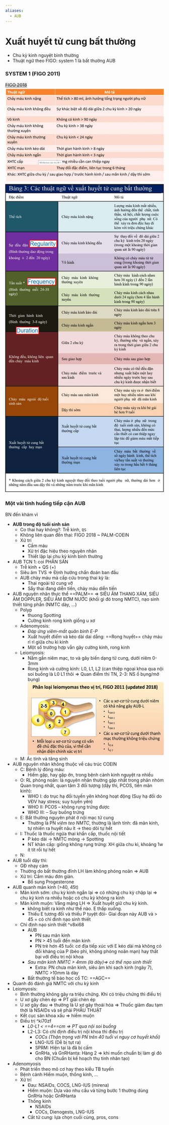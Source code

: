 ```yaml
---
aliases:
  - AUB
---
```

# Xuất huyết tử cung bất thường  
  
- Chu kỳ kinh nguyệt bình thường  
- Thuật ngữ theo FIGO: system 1 là bất thường AUB  
### SYSTEM 1 (FIGO 2011)  
~~[FIGO 2018](../FIGO%202018.md)~~  
![FIGO-2011-1687875114587.jpeg](../../../../200%20Files/image/image/FIGO-2011-1687875114587.jpeg)  
![Xuất huyết tử cung bất thường-1689844980263.jpeg](../../../../200%20Files/image/image/Xu%E1%BA%A5t%20huy%E1%BA%BFt%20t%E1%BB%AD%20cung%20b%E1%BA%A5t%20th%C6%B0%E1%BB%9Dng-1689844980263.jpeg)  
  
### Một vài tính huống tiếp cận AUB  
BN đến khám vì   
  
- **AUB trong độ tuổi sinh sản**  
	- Co thai hay không?: Trễ kinh, `QS`  
	- Không liên quan đến thai: FIGO 2018 ~ PALM-COEIN  
	- Xử trí  
		- Cầm máu  
		- Xử trí đặc hiệu theo nguyên nhân  
		- Thiết lập lại chu kỳ kinh bình thường  
- AUB TCN 1: coi PHẦN SẢN  
	- Trễ kinh + QS (+)  
	- Siêu âm TVS => Định hướng chẩn đoán ban đầu  
	- AUB chảy máu mà cấp cứu trong thai kỳ là:  
		- Thai ngoài tử cung vỡ  
		- Sẩy thai đang diễn tiến, chảy máu diễn tiến  
- AUB nguyên nhân thực thể ==PALM== => SIÊU ÂM THANG XÁM, SIÊU ÂM DOPPLER, SIÊU ÂM BƠM NƯỚC (khối gì đó trong NMTC), nạo sinh thiết từng phần (NMTC dày, …)  
	- Polyp  
		- thuong Spotting  
		- Cường kinh rong kinh giống u xơ  
	- Adenomyosis:  
		- _Đáp ứng viêm-mất quân bình E-P_  
		- Xuất huyết *điểm* và kéo dài dai dẳng: ==Rong huyết== chảy máu rỉ rỉ giữa chu kì kinh  
		- Một số trường hợp vẫn gây cường kinh, rong kinh  
	- Leiomyosis:  
		- Nằm gần niêm mạc, to và gây biến dạng tử cung, dưới niêm 0-3mm  
		- Rong kinh và cường kinh: L0, L1, L2 (can thiệp ngoại khoa qua nội soi buồng là L0 L1 thôi => Quan điểm thi TN, 2-3: NS ổ bụng/mở bụng)  
		![444](../../../../200%20Files/image/image/AUB-1687875128570.jpeg)  
	- M: Ác tính và tăng sinh  
- AUB nguyên nhân không thuộc về cáu trúc COEIN  
	- C: Bệnh lý đông máu:  
		- Hiếm gặp, hay gặp ởn, trong bệnh cảnh kinh nguyệt ra nhiều  
	- O: RL phóng noãn: là nguyên nhân thường gặp nhất trong phân nhóm  
	  Quan trọng nhất, quan tâm 3 đối tượng (dậy thì, PCOS, tiền mãn kinh):  
		- WHO I: do trục hạ đồi tuyến yên không hoạt động (Suy hạ đồi do VĐV hay stress; suy tuyến yên)  
		- WHO II: PCOS – không rụng trứng được  
		- WHO III: – Suy buồng trứng  
	- E: Bất thường nguyên phát ở nội mạc tử cung  
		- Thường là PN *viêm teo NMTC*, thường là lành tính: đã mãn kinh, tự nhiên ra huyết nâu ít -> theo dõi tự hết  
	- I: Thuốc là thuốc ngừa thai khẩn cấp, thuốc nội tiết  
		- P kéo dài -> NMTC mỏng -> Spotting  
		- NT khản cấp: giống không rụng trứng: XH giữa chu kì, khoảng 1w ít tít rồi tự hết  
	- N:  
- AUB tuổi dậy thì:  
	- GĐ nhạy cảm  
	- Thường do bất thường đỉnh LH làm không phóng noãn => AUB  
	- Xử trí: Cầm máu đơn giản.  
		- Bổ sung Progesterone  
- AUB quanh mãn kinh (>40, 45t)  
	- Mãn kinh sớm: chu kỳ kinh ngắn lại => có những chu kỳ chập lại => chu kỳ kinh ra nhiều hoặc có chu kỳ không ra kinh  
	- Mãn kinh muộn: Vắng mặng LH => Xuất huyết giữ chu kỳ kinh.    
		- không biết ra kinh như thế nào. E thấp xuống.    
		- Thiếu E tương đối và thiếu P tuyệt đói- Giai đoạn này AUB và > 45 = có chỉ đinh nạo sinh thiết  
	- Chỉ định nạo sinh thiết ^v8xi68  
		- AUB  
			- PN sau mãn kinh  
			- PN > 45 tuổi đến mãn kinh  
			- PN trẻ hơn 45 tuổi: cơ địa tiếp xúc với E kéo dài mà không có đối kháng của P (béo phì, không phóng noãn mạn) hay thất bại với điều trị nội khoa  
		- _Sau mãn kinh NMTC > 4mm (là dày)=> có thể nạo sinh thiết_    
			- Extra: PN chưa mãn kinh, siêu âm khi sạch kinh (ngày 7), NMTC >10mm là dày  
		- Bất thường tế bào học cổ TC: ==AGC==  
- Quanh đó đánh giá NMTC với chu kỳ kinh  
- Leiomyosis:  
	- Bình thường không gây ra triệu chứng. Khi có triệu chứng thì điều trị  
	- U xơ gây chèn ép => PT giải chèn ép  
	- U xơ gây đau => thường là U xơ gây thoái hóa => Thuốc giảm đau tạm thời là NSAIDs và sẽ phải PHẪU THUẬT  
	- Kết cục sản khoa xấu => hiếm muộn  
	- Điều trị ^ki70zf  
		- _L0-L1 < ==4==cm => PT qua nội soi buồng_  
		- L2-L3: Có chỉ định điều trị nội khoa thì điều trị  
			- _COCs (Thận trọng với PN trên 40 tuổi vì nguy cơ huyết khối)_    
			- LNG-IUS (Dễ bị tụt ra)  
			- SPRM: Hiện tại là đã bị cấm  
			- GnRHa, và GnRHanta: Hàng 2 => khi muốn chuẩn bị làm gì đó cho BN (Chuẩn bị kế hoạch thụ tinh nhân tạo)  
- Adenomyosis  
	- Phát triển theo mô cơ hay theo kiểu TB tuyến  
	- Bệnh cảnh Hiếm muộn, thống kinh, …  
	- Xử trí  
		- Đau: NSAIDs, COCS, LNG-IUS (mirena)  
		- Hiếm muộn: Dựa vào nhu cầu và từng bước 1 thường dùng GnRHa hoặc GnRHanta  
		- Thống kinh  
			- NSAIDs  
			- COCs, Dienogests, LNG-IUS  
		- Cắt tử cung: lựa chọn cuối cùng, pros, cons
